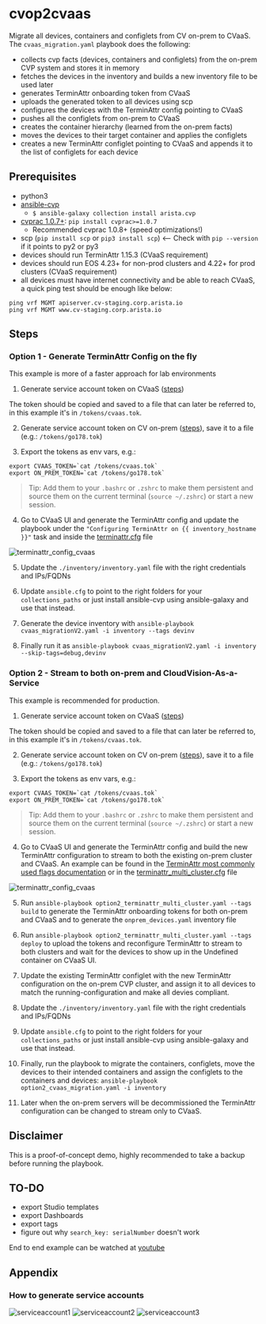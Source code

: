 # cvop2cvaas

Migrate all devices, containers and configlets from CV on-prem to CVaaS. 
The `cvaas_migration.yaml` playbook does the following:
- collects cvp facts (devices, containers and configlets) from the on-prem CVP system and stores it in memory
- fetches the devices in the inventory and builds a new inventory file to be used later
- generates TerminAttr onboarding token from CVaaS
- uploads the generated token to all devices using scp
- configures the devices with the TerminAttr config pointing to CVaaS
- pushes all the configlets from on-prem to CVaaS
- creates the container hierarchy (learned from the on-prem facts)
- moves the devices to their target container and applies the configlets
- creates a new TerminAttr configlet pointing to CVaaS and appends it to the list of configlets for each device

## Prerequisites

- python3
- [ansible-cvp](https://cvp.avd.sh)
  - `$ ansible-galaxy collection install arista.cvp`
- [cvprac 1.0.7+](https://github.com/aristanetworks/cvprac/): `pip install cvprac>=1.0.7`
  - Recommended cvprac 1.0.8+ (speed optimizations!)
- scp (`pip install scp` or `pip3 install scp`) <-- Check with `pip --version` if it points to py2 or py3
- devices should run TerminAttr 1.15.3 (CVaaS requirement)
- devices should run EOS 4.23+ for non-prod clusters and 4.22+ for prod clusters (CVaaS requirement)
- all devices must have internet connectivity and be able to reach CVaaS, a quick ping test should be enough like below:

```shell
ping vrf MGMT apiserver.cv-staging.corp.arista.io
ping vrf MGMT www.cv-staging.corp.arista.io
```

## Steps

### Option 1 - Generate TerminAttr Config on the fly

This example is more of a faster approach for lab environments

1. Generate service account token on CVaaS ([steps](#how-to-generate-service-accounts))

The token should be copied and saved to a file that can later be referred to, in this example it's in `/tokens/cvaas.tok`.

2. Generate service account token on CV on-prem ([steps](#how-to-generate-service-accounts)), save it to a file (e.g.: `/tokens/go178.tok`)

3. Export the tokens as env vars, e.g.:

```
export CVAAS_TOKEN=`cat /tokens/cvaas.tok`
export ON_PREM_TOKEN=`cat /tokens/go178.tok`
```

> Tip: Add them to your `.bashrc` or `.zshrc` to make them persistent and source them on the current terminal (`source ~/.zshrc`) or start a new session.

4. Go to CVaaS UI and generate the TerminAttr config and update the playbook under the `"Configuring TerminAttr on {{ inventory_hostname }}"` task
and inside the [terminattr.cfg](./terminattr.cfg) file

![terminattr_config_cvaas](./media/cvaas_ta_onboarding_config.png)

5. Update the `./inventory/inventory.yaml` file with the right credentials and IPs/FQDNs

6. Update `ansible.cfg` to point to the right folders for your `collections_paths` or just install ansible-cvp using ansible-galaxy and use that instead.

7. Generate the device inventory with `ansible-playbook cvaas_migrationV2.yaml -i inventory --tags devinv`
8. Finally run it as `ansible-playbook cvaas_migrationV2.yaml -i inventory --skip-tags=debug,devinv`


### Option 2 - Stream to both on-prem and CloudVision-As-a-Service

This example is recommended for production.

1. Generate service account token on CVaaS ([steps](#how-to-generate-service-accounts))

The token should be copied and saved to a file that can later be referred to, in this example it's in `/tokens/cvaas.tok`.

2. Generate service account token on CV on-prem ([steps](#how-to-generate-service-accounts)), save it to a file (e.g.: `/tokens/go178.tok`)

3. Export the tokens as env vars, e.g.:

```
export CVAAS_TOKEN=`cat /tokens/cvaas.tok`
export ON_PREM_TOKEN=`cat /tokens/go178.tok`
```

> Tip: Add them to your `.bashrc` or `.zshrc` to make them persistent and source them on the current terminal (`source ~/.zshrc`) or start a new session.

4. Go to CVaaS UI and generate the TerminAttr config and build the new TerminAttr configuration to stream to both the existing on-prem cluster and CVaaS. An example can be found in the [TerminAttr most commonly used flags documentation](https://aristanetworks.force.com/AristaCommunity/s/article/terminattr-most-commonly-used-flags-and-sample-configurations) or in the [terminattr_multi_cluster.cfg](./terminattr_multi_cluster.cf) file

![terminattr_config_cvaas](./media/cvaas_ta_onboarding_config.png)

5. Run `ansible-playbook option2_terminattr_multi_cluster.yaml --tags build` to generate the TerminAttr onboarding tokens for both on-prem and CVaaS and to generate the `onprem_devices.yaml` inventory file

6. Run `ansible-playbook option2_terminattr_multi_cluster.yaml --tags deploy` to upload the tokens and reconfigure TerminAttr to stream to both clusters and wait for the devices to show up in the Undefined container on CVaaS UI.

7. Update the existing TerminAttr configlet with the new TerminAttr configuration on the on-prem CVP cluster, and assign it to all devices to match the running-configuration and 
make all devies compliant.

8. Update the `./inventory/inventory.yaml` file with the right credentials and IPs/FQDNs

9.  Update `ansible.cfg` to point to the right folders for your `collections_paths` or just install ansible-cvp using ansible-galaxy and use that instead.

10. Finally, run the playbook to migrate the containers, configlets, move the devices to their intended containers and assign the configlets to the containers and devices:
 `ansible-playbook option2_cvaas_migration.yaml -i inventory`

11. Later when the on-prem servers will be decommissioned the TerminAttr configuration can be changed to stream only to CVaaS.

## Disclaimer

This is a proof-of-concept demo, highly recommended to take a backup before running the playbook.


## TO-DO

- export Studio templates
- export Dashboards
- export tags
- figure out why `search_key: serialNumber` doesn't work

End to end example can be watched at [youtube](https://www.youtube.com/watch?v=rN6meAtXqss)

## Appendix

### How to generate service accounts

![serviceaccount1](./media/serviceaccount1.png)
![serviceaccount2](./media/serviceaccount2.png)
![serviceaccount3](./media/serviceaccount3.png)